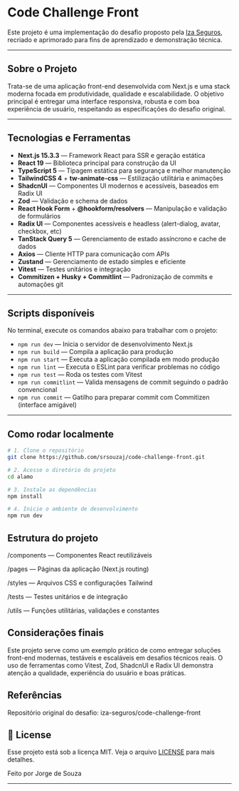 # Code Challenge Front

Este projeto é uma implementação do desafio proposto pela [Iza Seguros](https://github.com/iza-seguros/code-challenge-front), recriado e aprimorado para fins de aprendizado e demonstração técnica.

---

## Sobre o Projeto

Trata-se de uma aplicação front-end desenvolvida com Next.js e uma stack moderna focada em produtividade, qualidade e escalabilidade. O objetivo principal é entregar uma interface responsiva, robusta e com boa experiência de usuário, respeitando as especificações do desafio original.

---

## Tecnologias e Ferramentas

- **Next.js 15.3.3** — Framework React para SSR e geração estática
- **React 19** — Biblioteca principal para construção da UI
- **TypeScript 5** — Tipagem estática para segurança e melhor manutenção
- **TailwindCSS 4** + **tw-animate-css** — Estilização utilitária e animações
- **ShadcnUI** — Componentes UI modernos e acessíveis, baseados em Radix UI
- **Zod** — Validação e schema de dados
- **React Hook Form** + **@hookform/resolvers** — Manipulação e validação de formulários
- **Radix UI** — Componentes acessíveis e headless (alert-dialog, avatar, checkbox, etc)
- **TanStack Query 5** — Gerenciamento de estado assíncrono e cache de dados
- **Axios** — Cliente HTTP para comunicação com APIs
- **Zustand** — Gerenciamento de estado simples e eficiente
- **Vitest** — Testes unitários e integração
- **Commitizen + Husky + Commitlint** — Padronização de commits e automações git

---

## Scripts disponíveis

No terminal, execute os comandos abaixo para trabalhar com o projeto:

- `npm run dev` — Inicia o servidor de desenvolvimento Next.js
- `npm run build` — Compila a aplicação para produção
- `npm run start` — Executa a aplicação compilada em modo produção
- `npm run lint` — Executa o ESLint para verificar problemas no código
- `npm run test` — Roda os testes com Vitest
- `npm run commitlint` — Valida mensagens de commit seguindo o padrão convencional
- `npm run commit` — Gatilho para preparar commit com Commitizen (interface amigável)

---

## Como rodar localmente

```bash
# 1. Clone o repositório
git clone https://github.com/srsouzaj/code-challenge-front.git

# 2. Acesse o diretório do projeto
cd alamo

# 3. Instale as dependências
npm install

# 4. Inicie o ambiente de desenvolvimento
npm run dev
```

## Estrutura do projeto

/components — Componentes React reutilizáveis

/pages — Páginas da aplicação (Next.js routing)

/styles — Arquivos CSS e configurações Tailwind

/tests — Testes unitários e de integração

/utils — Funções utilitárias, validações e constantes

## Considerações finais

Este projeto serve como um exemplo prático de como entregar soluções front-end modernas, testáveis e escaláveis em desafios técnicos reais. O uso de ferramentas como Vitest, Zod, ShadcnUI e Radix UI demonstra atenção a qualidade, experiência do usuário e boas práticas.

## Referências

Repositório original do desafio: iza-seguros/code-challenge-front

## 📝 License

Esse projeto está sob a licença MIT. Veja o arquivo [LICENSE](hhttps://github.com/srsouzaj/code-challenge-front/edit/main/LICENSE) para mais detalhes.

Feito por Jorge de Souza

---

